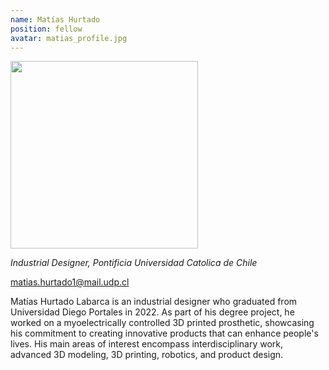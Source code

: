 ```yaml
---
name: Matías Hurtado
position: fellow
avatar: matias_profile.jpg
---
```


<img width="300" src="{{site.baseurl}}/images/people/{{page.avatar}}" data-action="zoom">

_Industrial Designer, Pontificia Universidad Catolica de Chile_<br>

<i class="fa fa-envelope-o"></i> matias.hurtado1@mail.udp.cl

Matías Hurtado Labarca is an industrial designer who graduated from Universidad Diego Portales in 2022. As part of his degree project, he worked on a myoelectrically controlled 3D printed prosthetic, showcasing his commitment to creating innovative products that can enhance people's lives. His main areas of interest encompass interdisciplinary work, advanced 3D modeling, 3D printing, robotics, and product design.
